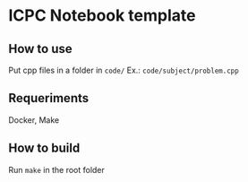 # ICPC Notebook template

## How to use
Put cpp files in a folder in `code/`
Ex.: `code/subject/problem.cpp`

## Requeriments
Docker, Make

## How to build
Run `make` in the root folder
